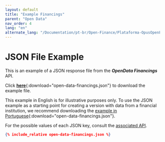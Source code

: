 ```yaml
---
layout: default
title: "Example Financings"
parent: "Open Data"
nav_order: 4
lang: "en"
alternate_lang: "/Documentation/pt-br/Open-Finance/Plataforma-OpusOpenFinance/Integração/apis-dados-abertos/DadosAbertos-Financings/"
---
```


# JSON File Example

This is an example of a JSON response file from the ***OpenData Financings*** API.

Click [**here**](open-data-financings.json){:download="open-data-financings.json"} to download the example file.

This example in English is for illustrative purposes only. To use the JSON example as a starting point for creating a version with data from a financial institution, we recommend downloading the [example in Portuguese](../../../../pt-br/Open-Finance/Plataforma-OpusOpenFinance/apis-dados-abertos/open-data-financings.json){:download="open-data-financings.json"}.

For the possible values of each JSON key, consult the [associated API][Link-API].

```json
{% include_relative open-data-financings.json %}
```

[Link-API]: ../../../../swagger-ui/index.html?api=en-open-data-financings
